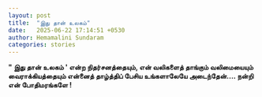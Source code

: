 ```yaml
---
layout: post
title:  "இது தான் உலகம்"
date:   2025-06-22 17:14:51 +0530
author: Hemamalini Sundaram
categories: stories
---
```


**\" இது தான் உலகம் \' என்ற நிதர்சனத்தையும், என் வலிகளைத் தாங்கும் வலிமையையும்
வைராக்கியத்தையும் என்னைத் தாழ்த்திப் பேசிய உங்களாலேயே அடைந்தேன்\.... நன்றி என்
போதிமரங்களே !**
